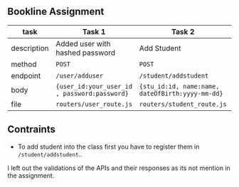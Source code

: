 ## Bookline Assignment 

|task  |Task 1 |Task 2| Task3|
|------|-------|----- |----|
|description| Added user with hashed password| Add Student | Add Class information| Get Score of class|
|method|`POST`                               | `POST`| `POST`| `POST`|
|endpoint| `/user/adduser`                   | `/student/addstudent`|`/class/addclass`|`/class/getScore`|
|body|`{user_id:your_user_id , password:password}`|`{stu_id:id, name:name, dateOfBirth:yyyy-mm-dd}`|`json_body`|`{class:class_id , subject:subject_name}`|
|file| `routers/user_route.js`|`routers/student_route.js`|`routers/class_route.js`|`routers/class_route.js`

## Contraints
- To add student into the class first you have to register them in `/student/addstudent`..

I left out the validations of the APIs and their responses as its not mention in the assignment.
